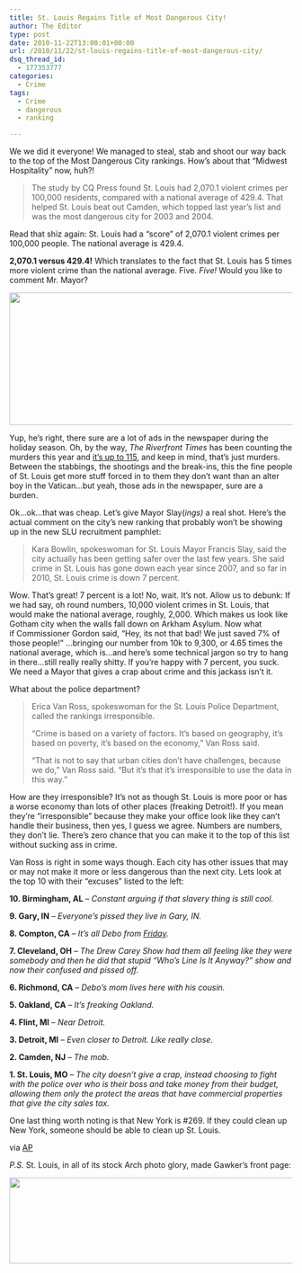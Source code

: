 ```yaml
---
title: St. Louis Regains Title of Most Dangerous City!
author: The Editor
type: post
date: 2010-11-22T13:00:01+00:00
url: /2010/11/22/st-louis-regains-title-of-most-dangerous-city/
dsq_thread_id:
  - 177353777
categories:
  - Crime
tags:
  - Crime
  - dangerous
  - ranking

---
```

We we did it everyone! We managed to steal, stab and shoot our way back to the top of the Most Dangerous City rankings. How&#8217;s about that &#8220;Midwest Hospitality&#8221; now, huh?!

> The study by CQ Press found St. Louis had 2,070.1 violent crimes per 100,000 residents, compared with a national average of 429.4. That helped St. Louis beat out Camden, which topped last year&#8217;s list and was the most dangerous city for 2003 and 2004.

Read that shiz again: St. Louis had a &#8220;score&#8221; of 2,070.1 violent crimes per 100,000 people. The national average is 429.4.

**2,070.1 versus 429.4!** Which translates to the fact that St. Louis has 5 times more violent crime than the national average. Five. _Five!_ Would you like to comment Mr. Mayor?

[<img class="aligncenter size-full wp-image-7949" title="Screen shot 2010-11-21 at 11.01.37 PM" src="http://media.punchingkitty.com/wordpress/2010/11/Screen-shot-2010-11-21-at-11.01.37-PM.png" alt="" width="573" height="236" />][1]

Yup, he&#8217;s right, there sure are a lot of ads in the newspaper during the holiday season. Oh, by the way, _The Riverfront Times_ has been counting the murders this year and <a href="http://blogs.riverfronttimes.com/dailyrft/2010/11/joe_brown_st_louis_homicide_115.php" target="_blank">it&#8217;s up to 115</a>, and keep in mind, that&#8217;s just murders. Between the stabbings, the shootings and the break-ins, this the fine people of St. Louis get more stuff forced in to them they don&#8217;t want than an alter boy in the Vatican&#8230;but yeah, those ads in the newspaper, sure are a burden.

Ok&#8230;ok&#8230;that was cheap. Let&#8217;s give Mayor Slay(_ings)_ a real shot. Here&#8217;s the actual comment on the city&#8217;s new ranking that probably won&#8217;t be showing up in the new SLU recruitment pamphlet:

> Kara Bowlin, spokeswoman for St. Louis Mayor Francis Slay, said the city actually has been getting safer over the last few years. She said crime in St. Louis has gone down each year since 2007, and so far in 2010, St. Louis crime is down 7 percent.

Wow. That&#8217;s great! 7 percent is a lot! No, wait. It&#8217;s not. Allow us to debunk: If we had say, oh round numbers, 10,000 violent crimes in St. Louis, that would make the national average, roughly, 2,000. Which makes us look like Gotham city when the walls fall down on Arkham Asylum. Now what if Commissioner Gordon said, &#8220;Hey, its not that bad! We just saved 7% of those people!&#8221; &#8230;bringing our number from 10k to 9,300, or 4.65 times the national average, which is&#8230;and here&#8217;s some technical jargon so try to hang in there&#8230;still really really shitty. If you&#8217;re happy with 7 percent, you suck. We need a Mayor that gives a crap about crime and this jackass isn&#8217;t it.

What about the police department?

> Erica Van Ross, spokeswoman for the St. Louis Police Department, called the rankings irresponsible.
> 
> &#8220;Crime is based on a variety of factors. It&#8217;s based on geography, it&#8217;s based on poverty, it&#8217;s based on the economy,&#8221; Van Ross said.
> 
> &#8220;That is not to say that urban cities don&#8217;t have challenges, because we do,&#8221; Van Ross said. &#8220;But it&#8217;s that it&#8217;s irresponsible to use the data in this way.&#8221;

How are they irresponsible? It&#8217;s not as though St. Louis is more poor or has a worse economy than lots of other places (freaking Detroit!). If you mean they&#8217;re &#8220;irresponsible&#8221; because they make your office look like they can&#8217;t handle their business, then yes, I guess we agree. Numbers are numbers, they don&#8217;t lie. There&#8217;s zero chance that you can make it to the top of this list without sucking ass in crime.

Van Ross is right in some ways though. Each city has other issues that may or may not make it more or less dangerous than the next city. Lets look at the top 10 with their &#8220;excuses&#8221; listed to the left:

**10. Birmingham, AL** _&#8211; Constant arguing if that slavery thing is still cool._
  
**9. Gary, IN** _&#8211; Everyone&#8217;s pissed they live in Gary, IN._
  
**8. Compton, CA** &#8211; _It&#8217;s all Debo from <a href="http://www.imdb.com/title/tt0113118/" target="_blank">Friday</a>._
  
**7. Cleveland, OH** &#8211; _The Drew Carey Show had them all feeling like they were somebody and then he did that stupid &#8220;Who&#8217;s Line Is It Anyway?&#8221; show and now their confused and pissed off._
  
**6. Richmond, CA** &#8211; _Debo&#8217;s mom lives here with his cousin._
  
**5. Oakland, CA** &#8211; _It&#8217;s freaking Oakland._
  
**4. Flint, MI** &#8211; _Near Detroit._
  
**3. Detroit, MI** &#8211; _Even closer to Detroit. Like really close._
  
**2. Camden, NJ** &#8211; _The mob._
  
**1. St. Louis, MO** &#8211; _The city doesn&#8217;t give a crap, instead choosing to fight with the police over who is their boss and take money from their budget, allowing them only the protect the areas that have commercial properties that give the city sales tax._

One last thing worth noting is that New York is #269. If they could clean up New York, someone should be able to clean up St. Louis.

via <a href="http://www.google.com/hostednews/ap/article/ALeqM5hjbTudvgLq379jbYawS7w_WOFUjA?docId=22c9981f4ca34807ba7ac8dc07726067" target="_blank">AP</a>

_P.S._ St. Louis, in all of its stock Arch photo glory, made Gawker&#8217;s front page:

<p style="text-align: center;">
  <a href="http://gawker.com/5695776/the-25-most-dangerous-cities-in-the-us-are-mostly-nice-places"><img class="aligncenter size-full wp-image-7953" title="stl_dangerous_gawker" src="http://media.punchingkitty.com/wordpress/2010/11/stl_dangerous_gawker.jpg" alt="" width="512" height="153" /></a>
</p>

 [1]: http://media.punchingkitty.com/wordpress/2010/11/Screen-shot-2010-11-21-at-11.01.37-PM.png